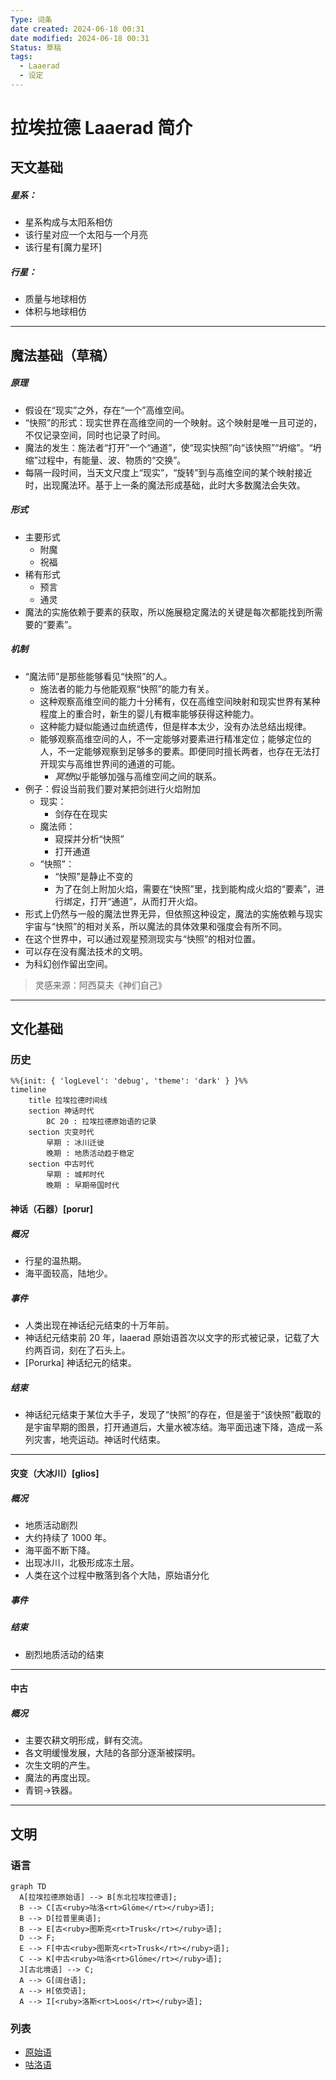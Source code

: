 ```yaml
---
Type: 词条
date created: 2024-06-18 00:31
date modified: 2024-06-18 00:31
Status: 草稿
tags:
  - Laaerad
  - 设定
---
```

# 拉埃拉德 Laaerad 简介
## 天文基础
##### 星系：
- 星系构成与太阳系相仿
- 该行星对应一个太阳与一个月亮
- 该行星有[魔力星环]
##### 行星：
- 质量与地球相仿
- 体积与地球相仿
***

## 魔法基础（草稿）
##### 原理
- 假设在“现实”之外，存在“一个”高维空间。
- “快照”的形式：现实世界在高维空间的一个映射。这个映射是唯一且可逆的，不仅记录空间，同时也记录了时间。
- 魔法的发生：施法者“打开”一个“通道”，使“现实快照”向“该快照”“坍缩”。“坍缩”过程中，有能量、波、物质的“交换”。
- 每隔一段时间，当天文尺度上“现实”，“旋转”到与高维空间的某个映射接近时，出现魔法环。基于上一条的魔法形成基础，此时大多数魔法会失效。
##### 形式
- 主要形式
	- 附魔
	- 祝福
- 稀有形式
	- 预言
	- 通灵
- 魔法的实施依赖于要素的获取，所以施展稳定魔法的关键是每次都能找到所需要的“要素”。
##### 机制
- “魔法师”是那些能够看见“快照”的人。
	- 施法者的能力与他能观察“快照”的能力有关。
	- 这种观察高维空间的能力十分稀有，仅在高维空间映射和现实世界有某种程度上的重合时，新生的婴儿有概率能够获得这种能力。
	- 这种能力疑似能通过血统遗传，但是样本太少，没有办法总结出规律。
	- 能够观察高维空间的人，不一定能够对要素进行精准定位；能够定位的人，不一定能够观察到足够多的要素。即便同时擅长两者，也存在无法打开现实与高维世界间的通道的可能。
		- *冥想*似乎能够加强与高维空间之间的联系。
- 例子：假设当前我们要对某把剑进行火焰附加
	- 现实：
		- 剑存在在现实
	- 魔法师：
		- 窥探并分析“快照”
		- 打开通道
	- “快照”：
		- “快照”是静止不变的
		- 为了在剑上附加火焰，需要在“快照”里，找到能构成火焰的“要素”，进行绑定，打开“通道”，从而打开火焰。
- 形式上仍然与一般的魔法世界无异，但依照这种设定，魔法的实施依赖与现实宇宙与“快照”的相对关系，所以魔法的具体效果和强度会有所不同。
- 在这个世界中，可以通过观星预测现实与“快照”的相对位置。
- 可以存在没有魔法技术的文明。
- 为科幻创作留出空间。
> 灵感来源：阿西莫夫《神们自己》

---
## 文化基础
### 历史

```mermaid
%%{init: { 'logLevel': 'debug', 'theme': 'dark' } }%%
timeline
    title 拉埃拉德时间线
    section 神话时代
	    BC 20 : 拉埃拉德原始语的记录
    section 灾变时代
        早期 : 冰川迁徙
        晚期 : 地质活动趋于稳定
	section 中古时代
		早期 : 城邦时代
		晚期 : 早期帝国时代
```
#### 神话（石器）[porur]
##### 概况

- 行星的温热期。
- 海平面较高，陆地少。
##### 事件

- 人类出现在神话纪元结束的十万年前。
- 神话纪元结束前 20 年，laaerad 原始语首次以文字的形式被记录，记载了大约两百词，刻在了石头上。
- [Porurka] 神话纪元的结束。

##### 结束

- 神话纪元结束于某位大手子，发现了“快照”的存在，但是鉴于“该快照”截取的是宇宙早期的图景，打开通道后，大量水被冻结。海平面迅速下降，造成一系列灾害，地壳运动。神话时代结束。

---
#### 灾变（大冰川）[glios]
##### 概况

- 地质活动剧烈
- 大约持续了 1000 年。
- 海平面不断下降。
- 出现冰川，北极形成冻土层。
- 人类在这个过程中散落到各个大陆，原始语分化
##### 事件

##### 结束 

- 剧烈地质活动的结束

--- 
#### 中古
##### 概况
- 主要农耕文明形成，鲜有交流。
- 各文明缓慢发展，大陆的各部分逐渐被探明。
- 次生文明的产生。
- 魔法的再度出现。
- 青铜->铁器。

***

## 文明

### 语言
```mermaid
graph TD
  A[拉埃拉德原始语] --> B[东北拉埃拉德语];
  B --> C[古<ruby>咕洛<rt>Glöme</rt></ruby>语];
  B --> D[拉普里奥语];
  B --> E[古<ruby>图斯克<rt>Trusk</rt></ruby>语];
  D --> F;
  E --> F[中古<ruby>图斯克<rt>Trusk</rt></ruby>语];
  C --> K[中古<ruby>咕洛<rt>Glöme</rt></ruby>语];
  J[古北境语] --> C;
  A --> G[阔台语];
  A --> H[依荧语];
  A --> I[<ruby>洛斯<rt>Loos</rt></ruby>语];
```
### 列表
- [原始语](%E5%8E%9F%E5%A7%8B%E8%AF%AD.md)
- [咕洛语](%E5%92%95%E6%B4%9B%E8%AF%AD.md)
